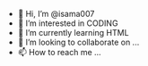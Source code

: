 - 👋 Hi, I’m @isama007
- 👀 I’m interested in CODING
- 🌱 I’m currently learning HTML
- 💞️ I’m looking to collaborate on ...
- 📫 How to reach me ...

<!---
isama007/isama007 is a ✨ special ✨ repository because its `README.md` (this file) appears on your GitHub profile.
You can click the Preview link to take a look at your changes.
--->

